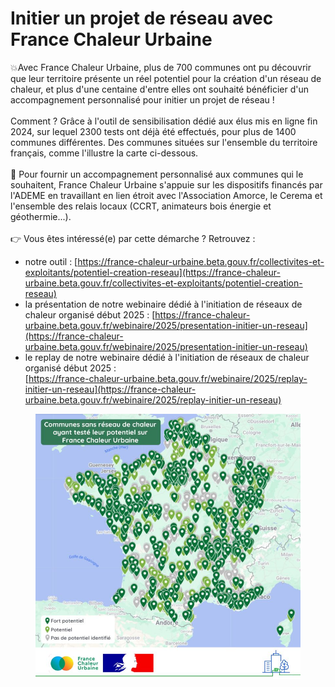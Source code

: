 # Initier un projet de réseau avec France Chaleur Urbaine

💥Avec France Chaleur Urbaine, plus de 700 communes ont pu découvrir que leur territoire présente un réel potentiel pour la création d'un réseau de chaleur, et plus d'une centaine d'entre elles ont souhaité bénéficier d'un accompagnement personnalisé pour initier un projet de réseau !\
\
Comment ? Grâce à l'outil de sensibilisation dédié aux élus mis en ligne fin 2024, sur lequel 2300 tests ont déjà été effectués, pour plus de 1400 communes différentes. Des communes situées sur l'ensemble du territoire français, comme l'illustre la carte ci-dessous.\
\
🤝 Pour fournir un accompagnement personnalisé aux communes qui le souhaitent, France Chaleur Urbaine s'appuie sur les dispositifs financés par l'ADEME en travaillant en lien étroit avec l'Association Amorce, le Cerema et l'ensemble des relais locaux (CCRT, animateurs bois énergie et géothermie...).\
\
👉 Vous êtes intéressé(e) par cette démarche ? Retrouvez :&#x20;

* notre outil : [https://france-chaleur-urbaine.beta.gouv.fr/collectivites-et-exploitants/potentiel-creation-reseau](https://france-chaleur-urbaine.beta.gouv.fr/collectivites-et-exploitants/potentiel-creation-reseau)
* la présentation de notre webinaire dédié à l'initiation de réseaux de chaleur organisé début 2025 : [https://france-chaleur-urbaine.beta.gouv.fr/webinaire/2025/presentation-initier-un-reseau](https://france-chaleur-urbaine.beta.gouv.fr/webinaire/2025/presentation-initier-un-reseau)
* le replay de notre webinaire dédié à l'initiation de réseaux de chaleur organisé début 2025 : \
  [https://france-chaleur-urbaine.beta.gouv.fr/webinaire/2025/replay-initier-un-reseau](https://france-chaleur-urbaine.beta.gouv.fr/webinaire/2025/replay-initier-un-reseau)

<figure><img src=".gitbook/assets/FCU_tests_potentiel.jpg" alt=""><figcaption></figcaption></figure>
